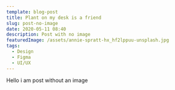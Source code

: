 ```yaml
---
template: blog-post
title: Plant on my desk is a friend
slug: post-no-image
date: 2020-05-11 08:40
description: Post with no image
featuredImage: /assets/annie-spratt-hx_hf2lppuu-unsplash.jpg
tags:
  - Design
  - Figma
  - UI/UX
---
```

Hello i am post without an image